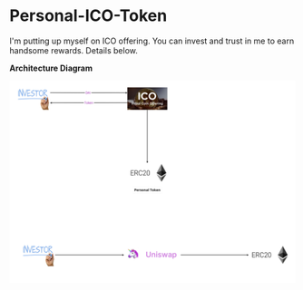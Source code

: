 # Personal-ICO-Token
I'm putting up myself on ICO offering. You can invest and trust in me to earn handsome rewards. Details below. 

**Architecture Diagram**

![Architecture](https://github.com/alijnmerchant21/Personal-ICO-Token/blob/main/Images/Personal%20ICO%20Token.jpg)

